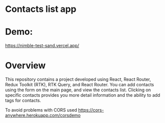 # Contacts list app

# Demo: 
https://nimble-test-sand.vercel.app/

# Overview
This repository contains a project developed using React, React Router, Redux Toolkit (RTK), RTK Query, and React Router. 
You can add contacts using the form on the main page, and view the contacts list. Clicking on specific contacts provides you more detail information and the ability to add tags for contacts.

To avoid problems with CORS used https://cors-anywhere.herokuapp.com/corsdemo